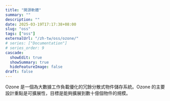 ```yaml
---
title: "開源軟體"
summary: ""
description: ""
date: 2025-03-19T17:17:38+08:00
slug: "oss"
tags: ["oss"]
externalUrl: "/zh-tw/oss/ozone/"
# series: ["Documentation"]
# series_order: 9
cascade:
  showEdit: true
  showSummary: true
  hideFeatureImage: false
draft: false
---
```


Ozone 是一個為大數據工作負載優化的冗餘分散式物件儲存系統。Ozone 的主要設計重點是可擴展性，目標是能夠擴展到數十億個物件的規模。
